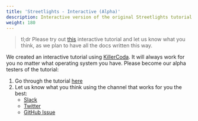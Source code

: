 ```yaml
---
title: 'Streetlights - Interactive (Alpha)'
description: Interactive version of the original Streetlights tutorial.
weight: 180
---
```


>tl;dr
Please try out [this](https://killercoda.com/asyncapi/scenario/streetlight-tut-v3) interactive tutorial and let us know what you think, as we plan to have all the docs written this way.<!--more-->

We created an interactive tutorial using [KillerCoda](https://killercoda.com). It will always work for you no matter what operating system you have. Please become our alpha testers of the tutorial:

1. Go through the tutorial [here](https://killercoda.com/asyncapi/scenario/streetlight-tut-v3)
2. Let us know what you think using the channel that works for you the best:
   - [Slack](https://www.asyncapi.com/slack-invite/)
   - [Twitter](https://twitter.com/AsyncAPISpec)
   - [GitHub Issue](https://github.com/asyncapi/website/issues/)
